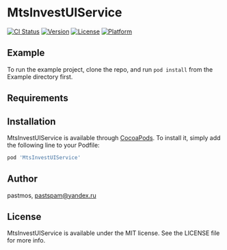 # MtsInvestUIService

[![CI Status](https://img.shields.io/travis/pastmos/MtsInvestUIService.svg?style=flat)](https://travis-ci.org/pastmos/MtsInvestUIService)
[![Version](https://img.shields.io/cocoapods/v/MtsInvestUIService.svg?style=flat)](https://cocoapods.org/pods/MtsInvestUIService)
[![License](https://img.shields.io/cocoapods/l/MtsInvestUIService.svg?style=flat)](https://cocoapods.org/pods/MtsInvestUIService)
[![Platform](https://img.shields.io/cocoapods/p/MtsInvestUIService.svg?style=flat)](https://cocoapods.org/pods/MtsInvestUIService)

## Example

To run the example project, clone the repo, and run `pod install` from the Example directory first.

## Requirements

## Installation

MtsInvestUIService is available through [CocoaPods](https://cocoapods.org). To install
it, simply add the following line to your Podfile:

```ruby
pod 'MtsInvestUIService'
```

## Author

pastmos, pastspam@yandex.ru

## License

MtsInvestUIService is available under the MIT license. See the LICENSE file for more info.
